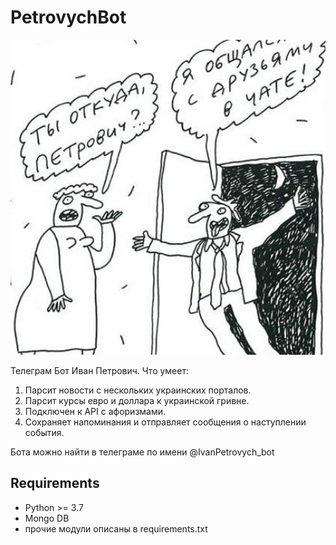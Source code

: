 ﻿# PetrovychBot

![alt text](https://github.com/AntonAks/PetrovychBot/blob/main/icon.jpg?raw=true)

Телеграм Бот Иван Петрович. 
Что умеет:
1. Парсит новости с нескольких украинских порталов.
2. Парсит курсы евро и доллара к украинской гривне.  
3. Подключен к API с афоризмами. 
4. Сохраняет напоминания и отправляет сообщения о наступлении события.

Бота можно найти в телеграме по имени @IvanPetrovych_bot

## Requirements
- Python >= 3.7
- Mongo DB
- прочие модули описаны в requirements.txt
